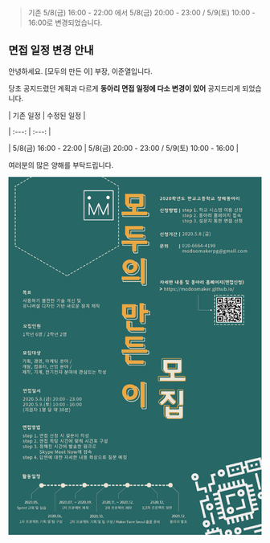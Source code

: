 > 기존 5/8(금) 16:00 - 22:00 에서 5/8(금) 20:00 - 23:00 / 5/9(토) 10:00 - 16:00로 변경되었습니다.

<!-- more -->

면접 일정 변경 안내
-------------------

안녕하세요. [모두의 만든 이] 부장, 이준열입니다.

당초 공지드렸던 계획과 다르게 **동아리 면접 일정에 다소 변경이 있어** 공지드리게 되었습니다.

| 기존 일정 | 수정된 일정 |

| :---: | :---: |

| 5/8(금) 16:00 - 22:00 | 5/8(금) 20:00 - 23:00 / 5/9(토) 10:00 - 16:00 |

여러분의 많은 양해를 부탁드립니다.

![1](https://github.com/ModooMaker/ModooMaker.github.io/blob/master/_posts/introimg/%ED%8F%AC%EC%8A%A4%ED%84%B0%20v2.png?raw=true)
